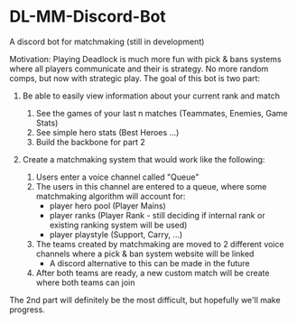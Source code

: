 # DL-MM-Discord-Bot
A discord bot for matchmaking (still in development)

Motivation:
Playing Deadlock is much more fun with pick & bans systems where all players communicate and their is strategy. No more random comps, but now with strategic play. The goal of this bot is two part:

1) Be able to easily view information about your current rank and match
    1. See the games of your last n matches (Teammates, Enemies, Game Stats)
    2. See simple hero stats (Best Heroes ...)
    3. Build the backbone for part 2

2) Create a matchmaking system that would work like the following:
    1. Users enter a voice channel called "Queue"
    2. The users in this channel are entered to a queue, where some matchmaking algorithm will account for:
        - player hero pool (Player Mains)
        - player ranks (Player Rank - still deciding if internal rank or existing ranking system will be used)
        - player playstyle (Support, Carry, ...)
    3. The teams created by matchmaking are moved to 2 different voice channels where a pick & ban system website will be linked
        - A discord alternative to this can be made in the future
    4. After both teams are ready, a new custom match will be create where both teams can join

The 2nd part will definitely be the most difficult, but hopefully we'll make progress.
